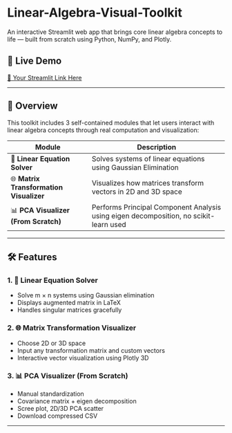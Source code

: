 # Linear-Algebra-Visual-Toolkit

An interactive Streamlit web app that brings core linear algebra concepts to life — built from scratch using Python, NumPy, and Plotly.

## 🚀 Live Demo
[🔗 Your Streamlit Link Here](https://your-streamlit-link)

---

## 📌 Overview

This toolkit includes 3 self-contained modules that let users interact with linear algebra concepts through real computation and visualization:

| Module | Description |
|--------|-------------|
| 🔢 **Linear Equation Solver** | Solves systems of linear equations using Gaussian Elimination |
| 🌐 **Matrix Transformation Visualizer** | Visualizes how matrices transform vectors in 2D and 3D space |
| 📊 **PCA Visualizer (From Scratch)** | Performs Principal Component Analysis using eigen decomposition, no scikit-learn used |

---

## 🛠 Features

### 1. 🔢 Linear Equation Solver
- Solve m × n systems using Gaussian elimination
- Displays augmented matrix in LaTeX
- Handles singular matrices gracefully

### 2. 🌐 Matrix Transformation Visualizer
- Choose 2D or 3D space
- Input any transformation matrix and custom vectors
- Interactive vector visualization using Plotly 3D

### 3. 📊 PCA Visualizer (From Scratch)
- Manual standardization
- Covariance matrix + eigen decomposition
- Scree plot, 2D/3D PCA scatter
- Download compressed CSV

---
